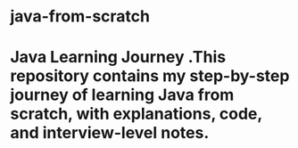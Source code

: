 # java-from-scratch
# Java Learning Journey .This repository contains my step-by-step journey of learning Java from scratch,   with explanations, code, and interview-level notes.
